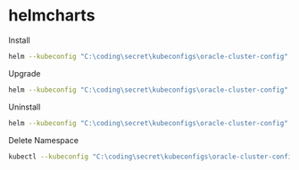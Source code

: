 # helmcharts

Install

```bash
helm --kubeconfig "C:\coding\secret\kubeconfigs\oracle-cluster-config" install vaultwarden .\ --namespace vaultwarden --create-namespace
```

Upgrade

```bash
helm --kubeconfig "C:\coding\secret\kubeconfigs\oracle-cluster-config" upgrade vaultwarden .\ --namespace vaultwarden      
```

Uninstall

```bash
helm --kubeconfig "C:\coding\secret\kubeconfigs\oracle-cluster-config" uninstall vaultwarden --namespace vaultwarden
```

Delete Namespace

```bash
kubectl --kubeconfig "C:\coding\secret\kubeconfigs\oracle-cluster-config" delete namespace vaultwarden
```